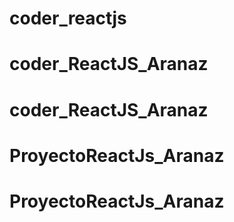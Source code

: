 # coder_reactjs
# coder_ReactJS_Aranaz
# coder_ReactJS_Aranaz
# ProyectoReactJs_Aranaz
# ProyectoReactJs_Aranaz
